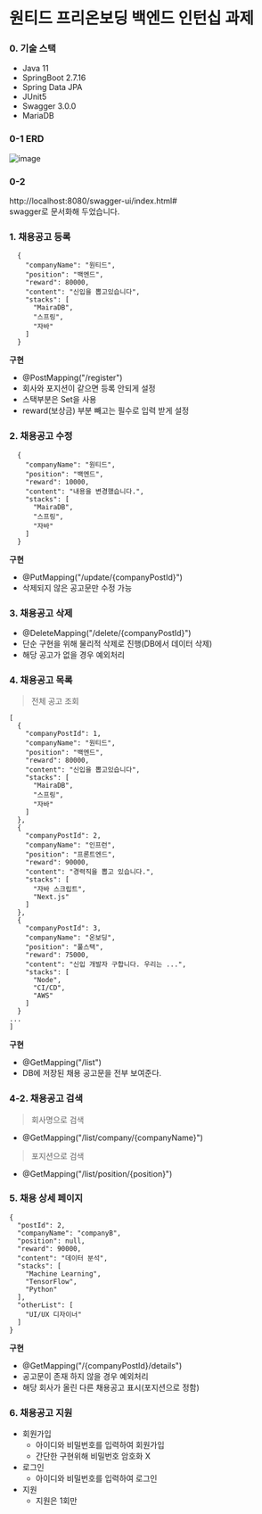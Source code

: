 # 원티드 프리온보딩 백엔드 인턴십 과제

### 0. 기술 스택
- Java 11
- SpringBoot 2.7.16
- Spring Data JPA
- JUnit5
- Swagger 3.0.0
- MariaDB

### 0-1 ERD
![image](https://github.com/lala9663/wanted-pre-onboarding-backend/assets/105348713/46bb70d5-986f-456f-b06b-1c7859c6d60d)

### 0-2 

http://localhost:8080/swagger-ui/index.html#  
swagger로 문서화해 두었습니다.


### 1. 채용공고 등록
```
  {
    "companyName": "원티드",
    "position": "백엔드",
    "reward": 80000,
    "content": "신입을 뽑고있습니다",
    "stacks": [
      "MairaDB",
      "스프링",
      "자바"
    ]
  }
```
**구현**
- @PostMapping("/register")
- 회사와 포지션이 같으면 등록 안되게 설정
- 스택부분은 Set을 사용
- reward(보상금) 부분 빼고는 필수로 입력 받게 설정 

### 2. 채용공고 수정
```
  {
    "companyName": "원티드",
    "position": "백엔드",
    "reward": 10000,
    "content": "내용을 변경했습니다.",
    "stacks": [
      "MairaDB",
      "스프링",
      "자바"
    ]
  }
```
**구현**
- @PutMapping("/update/{companyPostId}")
- 삭제되지 않은 공고문만 수정 가능

### 3. 채용공고 삭제
- @DeleteMapping("/delete/{companyPostId}")
- 단순 구현을 위해 물리적 삭제로 진행(DB에서 데이터 삭제)
- 해당 공고가 없을 경우 예외처리
  
### 4. 채용공고 목록 
> 전체 공고 조회
```
[
  {
    "companyPostId": 1,
    "companyName": "원티드",
    "position": "백엔드",
    "reward": 80000,
    "content": "신입을 뽑고있습니다",
    "stacks": [
      "MairaDB",
      "스프링",
      "자바"
    ]
  },
  {
    "companyPostId": 2,
    "companyName": "인프런",
    "position": "프론트엔드",
    "reward": 90000,
    "content": "경력직을 뽑고 있습니다.",
    "stacks": [
      "자바 스크립트",
      "Next.js"
    ]
  },
  {
    "companyPostId": 3,
    "companyName": "온보딩",
    "position": "풀스택",
    "reward": 75000,
    "content": "신입 개발자 구합니다. 우리는 ...",
    "stacks": [
      "Node",
      "CI/CD",
      "AWS"
    ]
  }
...
]
```

**구현**
- @GetMapping("/list")
- DB에 저장된 채용 공고문을 전부 보여준다.
  
### 4-2. 채용공고 검색
> 회사명으로 검색
- @GetMapping("/list/company/{companyName}")
> 포지션으로 검색
- @GetMapping("/list/position/{position}")

### 5. 채용 상세 페이지
```
{
  "postId": 2,
  "companyName": "companyB",
  "position": null,
  "reward": 90000,
  "content": "데이터 분석",
  "stacks": [
    "Machine Learning",
    "TensorFlow",
    "Python"
  ],
  "otherList": [
    "UI/UX 디자이너"
  ]
}
```

**구현**
- @GetMapping("/{companyPostId}/details")
- 공고문이 존재 하지 않을 경우 예외처리
- 해당 회사가 올린 다른 채용공고 표시(포지션으로 정함)


### 6. 채용공고 지원
- 회원가입
  - 아이디와 비밀번호를 입력하여 회원가입
  - 간단한 구현위해 비밀번호 암호화 X
- 로그인  
  - 아이디와 비밀번호를 입력하여 로그인
- 지원
  - 지원은 1회만

